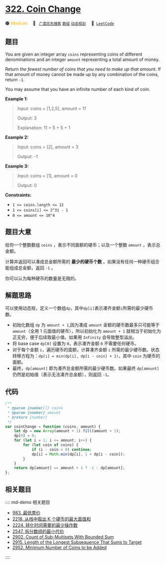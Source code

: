 # [322. Coin Change](https://leetcode.com/problems/coin-change/)

🟠 <font color=#ffb800>Medium</font>&emsp; 🔖&ensp; [`广度优先搜索`](/leetcode/outline/tag/breadth-first-search.md) [`数组`](/leetcode/outline/tag/array.md) [`动态规划`](/leetcode/outline/tag/dynamic-programming.md)&emsp; 🔗&ensp;[`LeetCode`](https://leetcode.com/problems/coin-change/)

## 题目

You are given an integer array `coins` representing coins of different
denominations and an integer `amount` representing a total amount of money.

Return _the fewest number of coins that you need to make up that amount_. If
that amount of money cannot be made up by any combination of the coins, return
`-1`.

You may assume that you have an infinite number of each kind of coin.

**Example 1:**

> Input: coins = [1,2,5], amount = 11
>
> Output: 3
>
> Explanation: 11 = 5 + 5 + 1

**Example 2:**

> Input: coins = [2], amount = 3
>
> Output: -1

**Example 3:**

> Input: coins = [1], amount = 0
>
> Output: 0

**Constraints:**

- `1 <= coins.length <= 12`
- `1 <= coins[i] <= 2^31 - 1`
- `0 <= amount <= 10^4`

## 题目大意

给你一个整数数组 `coins` ，表示不同面额的硬币；以及一个整数 `amount` ，表示总金额。

计算并返回可以凑成总金额所需的 **最少的硬币个数** 。如果没有任何一种硬币组合能组成总金额，返回 `-1` 。

你可以认为每种硬币的数量是无限的。

## 解题思路

可以使用动态规，定义一个数组`dp`，其中`dp[i]`表示凑齐金额`i`所需的最少硬币数。

- 初始化数组 `dp` 为 `amount + 1`,因为凑成 `amount` 金额的硬币数最多只可能等于 `amount`（全用 1 元面值的硬币），所以初始化为 `amount + 1` 就相当于初始化为正无穷，便于后续取最小值。如果用 `Infinity` 会导致整型溢出。
- 将 base case `dp[0]` 设置为 `0`，表示凑齐金额 `0` 不需要任何硬币。
- 对于每个金额 `i`，遍历硬币的面额，计算凑齐金额 `i` 所需的最少硬币数。状态转移方程为：`dp[i] = min(dp[i], dp[i - coin] + 1)`，其中 `coin` 为硬币的面额。
- 最终，`dp[amount]` 即为凑齐总金额所需的最少硬币数。如果最终 `dp[amount]` 仍然是初始值（表示无法凑齐总金额），则返回 `-1`。

## 代码

```javascript
/**
 * @param {number[]} coins
 * @param {number} amount
 * @return {number}
 */
var coinChange = function (coins, amount) {
	let dp = new Array(amount + 1).fill(amount + 1);
	dp[0] = 0;
	for (let i = 1; i <= amount; i++) {
		for (let coin of coins) {
			if (i - coin < 0) continue;
			dp[i] = Math.min(dp[i], 1 + dp[i - coin]);
		}
	}
	return dp[amount] == amount + 1 ? -1 : dp[amount];
};
```

## 相关题目

:::: md-demo 相关题目

- [983. 最低票价](https://leetcode.com/problems/minimum-cost-for-tickets)
- [2218. 从栈中取出 K 个硬币的最大面值和](https://leetcode.com/problems/maximum-value-of-k-coins-from-piles)
- [2224. 转化时间需要的最少操作数](https://leetcode.com/problems/minimum-number-of-operations-to-convert-time)
- [2547. 拆分数组的最小代价](https://leetcode.com/problems/minimum-cost-to-split-an-array)
- [2902. Count of Sub-Multisets With Bounded Sum](https://leetcode.com/problems/count-of-sub-multisets-with-bounded-sum)
- [2915. Length of the Longest Subsequence That Sums to Target](https://leetcode.com/problems/length-of-the-longest-subsequence-that-sums-to-target)
- [2952. Minimum Number of Coins to be Added](https://leetcode.com/problems/minimum-number-of-coins-to-be-added)

::::

